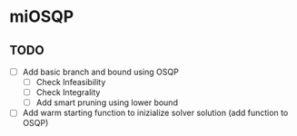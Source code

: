 # miOSQP


## TODO

-   [ ] Add basic branch and bound using OSQP
    -   [ ] Check Infeasibility
    -   [ ] Check Integrality
    -   [ ] Add smart pruning using lower bound

-   [ ] Add warm starting function to inizialize solver solution (add function to OSQP)  
